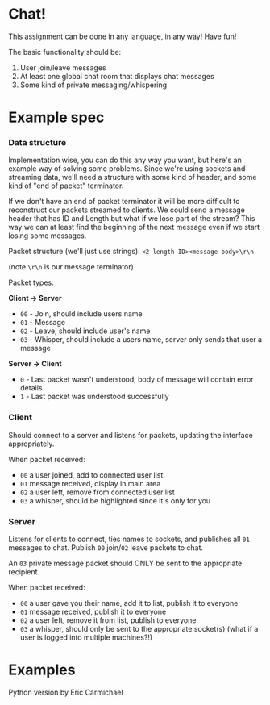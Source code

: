 # Chat!

This assignment can be done in any language, in any way! Have fun!

The basic functionality should be:

 1. User join/leave messages
 2. At least one global chat room that displays chat messages
 3. Some kind of private messaging/whispering

# Example spec

### Data structure

Implementation wise, you can do this any way you want, but here's an example way of
solving some problems. Since we're using sockets and streaming data, we'll need a 
structure with some kind of header, and some kind of "end of packet" terminator.

If we don't have an end of packet terminator it will be more difficult to reconstruct
our packets streamed to clients. We could send a message header that has ID and Length
but what if we lose part of the stream? This way we can at least find the beginning of
the next message even if we start losing some messages.

Packet structure (we'll just use strings):
```<2 length ID><message body>\r\n```
 
(note `\r\n` is our message terminator)

Packet types:

**Client -> Server**
 * `00` - Join, should include users name
 * `01` - Message
 * `02` - Leave, should include user's name
 * `03` - Whisper, should include a users name, server only sends that user a message
 
**Server -> Client**
 * `0` - Last packet wasn't understood, body of message will contain error details
 * `1` - Last packet was understood successfully


### Client

Should connect to a server and listens for packets, updating the interface 
appropriately. 

When packet received:
 * `00` a user joined, add to connected user list
 * `01` message received, display in main area
 * `02` a user left, remove from connected user list
 * `03` a whisper, should be highlighted since it's only for you

### Server

Listens for clients to connect, ties names to sockets, and publishes all `01` messages
to chat. Publish `00` join/`02` leave packets to chat.

An `03` private message packet should ONLY be sent to the appropriate recipient.

When packet received:
 * `00` a user gave you their name, add it to list, publish it to everyone
 * `01` message received, publish it to everyone
 * `02` a user left, remove it from list, publish to everyone
 * `03` a whisper, should only be sent to the appropriate socket(s) (what if a user is logged into multiple machines?!)


# Examples

Python version by Eric Carmichael
